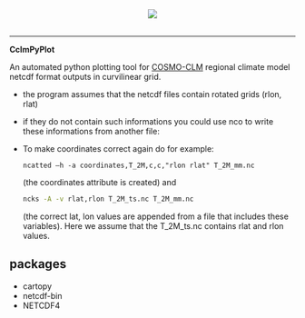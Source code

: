<div align="center">
  <img src="http://users.met.fu-berlin.de/~BijanFallah/rain_bijan.png"><br><br>
</div>

-----------------

**CclmPyPlot**


An automated python plotting tool for [COSMO-CLM](https://www.clm-community.eu/)  regional climate model netcdf format outputs in curvilinear grid. 
- the program assumes that the netcdf files contain rotated grids (rlon, rlat) 
- if they do not contain such informations you could use nco to write these informations from another file: 
- To make coordinates correct again do for example: 

  ```shell
  ncatted –h -a coordinates,T_2M,c,c,"rlon rlat" T_2M_mm.nc

  ```
  (the coordinates attribute is created) 
  and 
  
  ```bash 
  ncks -A -v rlat,rlon T_2M_ts.nc T_2M_mm.nc 
  ```
  (the correct lat, lon values are appended from a file that includes these variables). Here we assume that the T_2M_ts.nc contains rlat and rlon values.
 ## packages
 
 - cartopy 
 - netcdf-bin
 - NETCDF4
 
